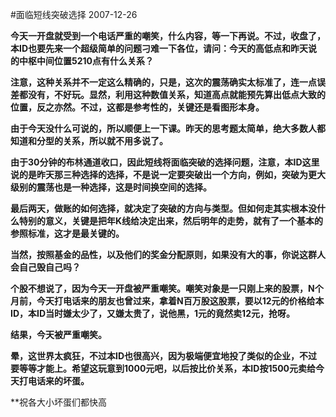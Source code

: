 #面临短线突破选择
2007-12-26

**今天一开盘就受到一个电话严重的嘲笑，什么内容，等一下再说。不过，收盘了，本ID也要先来一个超级简单的问题刁难一下各位，请问：今天的高低点和昨天说的中枢中间位置5210点有什么关系？**
 
**注意，这种关系并不一定这么精确的，只是，这次的震荡确实太标准了，连一点误差都没有，不好玩。显然，利用这种数值关系，知道高点就能预先算出低点大致的位置，反之亦然。不过，这都是参考性的，关键还是看图形本身。**
 
**由于今天没什么可说的，所以顺便上一下课。昨天的思考题太简单，绝大多数人都知道和分型的关系，所以就不用多说了。**
 
**由于30分钟的布林通道收口，因此短线将面临突破的选择问题，注意，本ID这里说的是昨天那三种选择的选择，不是说一定要突破出一个方向，例如，突破为更大级别的震荡也是一种选择，这是时间换空间的选择。**
 
**最后两天，做账的如何选择，就决定了突破的方向与类型。但如何走其实根本没什么特别的意义，关键是把年K线给决定出来，然后明年的走势，就有了一个基本的参照标准，这才是最关键的。**
 
**当然，按照基金的品性，以及他们的奖金分配原则，如果没有大的事，你说这群人会自己毁自己吗？**
 
**个股不想说了，因为今天一开盘被严重嘲笑。嘲笑对象是一只刚上来的股票，N个月前，今天打电话来的朋友也曾过来，拿着N百万股这股票，要以12元的价格给本ID，本ID当时嫌太少了，又嫌太贵了，说他黑，1元的竟然卖12元，抢呀。**
 
**结果，今天被严重嘲笑。**
 
**晕，这世界太疯狂，不过本ID也很高兴，因为极端便宜地投了类似的企业，不过要等等才能上。希望这玩意到1000元吧，以后按比价关系，本ID按1500元卖给今天打电话来的坏蛋。**
 
**祝各大小坏蛋们都快高